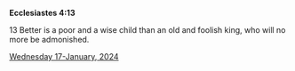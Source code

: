 **Ecclesiastes 4:13**

13 Better is a poor and a wise child than an old and foolish king, who will no more be admonished.

[Wednesday 17-January, 2024](https://getbible.life/kjv/Ecclesiastes/4/13)
